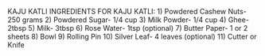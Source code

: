 KAJU KATLI
        INGREDIENTS FOR KAJU KATLI:
        1) Powdered Cashew Nuts- 250 grams
        2) Powdered Sugar- 1/4 cup
        3) Milk Powder- 1/4 cup
        4) Ghee- 2tbsp
        5) Milk- 3tbsp
        6) Rose Water- 1tsp (optional)
        7) Butter Paper- 1 or 2 sheets
        8) Bowl
        9) Rolling Pin
        10) Silver Leaf- 4 leaves (optional)
        11) Cutter or Knife
